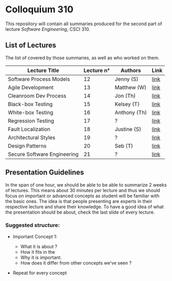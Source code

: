 # Colloquium 310

This repository will contain all summaries produced for the second part of lecture _Software Engineering_, CSCI 310.

## List of Lectures

The list of covered by those summaries, as well as who worked on them.

Lecture Title               | Lecture n° | Authors                             | Link
----------------------------|------------|-------------------------------------|------
Software Process Models     | 12         | Jenny (S)                           | [link](http://www.github.com/)
Agile Development           | 13         | Matthew (W)                         | [link](http://www.github.com/)
Cleanroom Dev Process       | 14         | Jon (Th)                            | [link](http://www.github.com/)
Black-box Testing           | 15         | Kelsey (T)                          | [link](http://www.github.com/)              
White-box Testing           | 16         | Anthony (Th)                        | [link](http://www.github.com/)
Regression Testing          | 17         | ?                                   | [link](http://www.github.com/)
Fault Localization          | 18         | Justine (S)                         | [link](http://www.github.com/)
Architectural Styles        | 19         | ?                                   | [link](http://www.github.com/)
Design Patterns             | 20         | Seb (T)                             | [link](http://www.github.com/)
Secure Software Engineering | 21         | ?                                   | [link](http://www.github.com/)

## Presentation Guidelines

In the span of one hour, we should be able to be able to summarize 2 weeks of lectures. This means about 30 minutes per lecture and thus we should focus on important or advanced concepts as student will be familiar with the basic ones. The idea is that people presenting are experts in their respective lecture and share their knowledge. To have a good idea of what the presentation should be about, check the last slide of every lecture.

### Suggested structure:

* Important Concept 1:
    * What it is about ?
    * How it fits in the 
    * Why it is important.
    * How does it differ from other concepts we’ve seen ?

* Repeat for every concept
